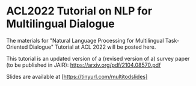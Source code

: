 # ACL2022 Tutorial on NLP for Multilingual Dialogue


The materials for "Natural Language Processing for Multilingual Task-Oriented Dialogue" Tutorial at ACL 2022 will be posted here.



This tutorial is an updated version of a (revised version of a) survey paper (to be published in JAIR):
https://arxiv.org/pdf/2104.08570.pdf


Slides are available at [https://tinyurl.com/multitodslides]

